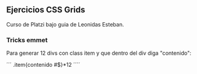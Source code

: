 ## Ejercicios CSS Grids

Curso de Platzi bajo guia de Leonidas Esteban.

### Tricks emmet

Para generar 12 divs con class item y que dentro del div diga "contenido":

´´´
.item{contenido #$}*12
´´´´ 